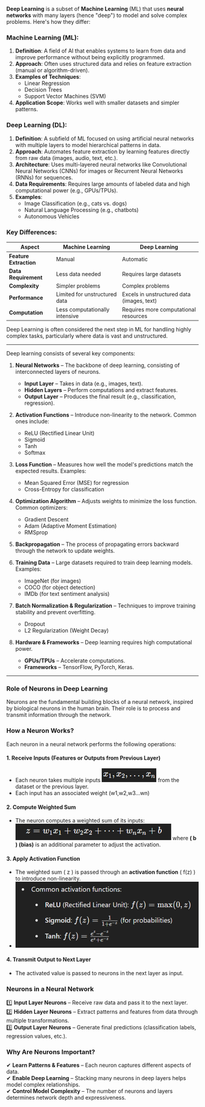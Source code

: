 **Deep Learning** is a subset of **Machine Learning** (ML) that uses **neural networks** with many layers (hence "deep") to model and solve complex problems. Here's how they differ:  

### **Machine Learning (ML):**
1. **Definition**: A field of AI that enables systems to learn from data and improve performance without being explicitly programmed.
2. **Approach**: Often uses structured data and relies on feature extraction (manual or algorithm-driven).
3. **Examples of Techniques**:  
   - Linear Regression  
   - Decision Trees  
   - Support Vector Machines (SVM)  
4. **Application Scope**: Works well with smaller datasets and simpler patterns.

### **Deep Learning (DL):**
1. **Definition**: A subfield of ML focused on using artificial neural networks with multiple layers to model hierarchical patterns in data.
2. **Approach**: Automates feature extraction by learning features directly from raw data (images, audio, text, etc.).
3. **Architecture**: Uses multi-layered neural networks like Convolutional Neural Networks (CNNs) for images or Recurrent Neural Networks (RNNs) for sequences.
4. **Data Requirements**: Requires large amounts of labeled data and high computational power (e.g., GPUs/TPUs).
5. **Examples**:  
   - Image Classification (e.g., cats vs. dogs)  
   - Natural Language Processing (e.g., chatbots)  
   - Autonomous Vehicles  

### **Key Differences:**
| **Aspect**               | **Machine Learning**                                | **Deep Learning**                           |
|---------------------------|----------------------------------------------------|---------------------------------------------|
| **Feature Extraction**    | Manual                                             | Automatic                                   |
| **Data Requirement**      | Less data needed                                   | Requires large datasets                     |
| **Complexity**            | Simpler problems                                   | Complex problems                            |
| **Performance**           | Limited for unstructured data                     | Excels in unstructured data (images, text)  |
| **Computation**           | Less computationally intensive                    | Requires more computational resources       |

Deep Learning is often considered the next step in ML for handling highly complex tasks, particularly where data is vast and unstructured.

---

Deep learning consists of several key components:

1. **Neural Networks** – The backbone of deep learning, consisting of interconnected layers of neurons.
   - **Input Layer** – Takes in data (e.g., images, text).
   - **Hidden Layers** – Perform computations and extract features.
   - **Output Layer** – Produces the final result (e.g., classification, regression).

2. **Activation Functions** – Introduce non-linearity to the network. Common ones include:
   - ReLU (Rectified Linear Unit)
   - Sigmoid
   - Tanh
   - Softmax

3. **Loss Function** – Measures how well the model's predictions match the expected results. Examples:
   - Mean Squared Error (MSE) for regression
   - Cross-Entropy for classification

4. **Optimization Algorithm** – Adjusts weights to minimize the loss function. Common optimizers:
   - Gradient Descent
   - Adam (Adaptive Moment Estimation)
   - RMSprop

5. **Backpropagation** – The process of propagating errors backward through the network to update weights.

6. **Training Data** – Large datasets required to train deep learning models. Examples:
   - ImageNet (for images)
   - COCO (for object detection)
   - IMDb (for text sentiment analysis)

7. **Batch Normalization & Regularization** – Techniques to improve training stability and prevent overfitting.
   - Dropout
   - L2 Regularization (Weight Decay)

8. **Hardware & Frameworks** – Deep learning requires high computational power.
   - **GPUs/TPUs** – Accelerate computations.
   - **Frameworks** – TensorFlow, PyTorch, Keras.

---

### **Role of Neurons in Deep Learning**

Neurons are the fundamental building blocks of a neural network, inspired by biological neurons in the human brain. Their role is to process and transmit information through the network.

### **How a Neuron Works?**
Each neuron in a neural network performs the following operations:

#### **1. Receive Inputs (Features or Outputs from Previous Layer)**
- Each neuron takes multiple inputs ![img.png](img.png) from the dataset or the previous layer.
- Each input has an associated weight (w1,w2,w3...wn)

#### **2. Compute Weighted Sum**
- The neuron computes a weighted sum of its inputs:  
![img_1.png](img_1.png)
  where **\( b \) (bias)** is an additional parameter to adjust the activation.

#### **3. Apply Activation Function**
- The weighted sum \( z \) is passed through an **activation function** \( f(z) \) to introduce non-linearity.
- ![img_2.png](img_2.png)

#### **4. Transmit Output to Next Layer**
- The activated value is passed to neurons in the next layer as input.

### **Neurons in a Neural Network**

1️⃣ **Input Layer Neurons** – Receive raw data and pass it to the next layer.  
2️⃣ **Hidden Layer Neurons** – Extract patterns and features from data through multiple transformations.  
3️⃣ **Output Layer Neurons** – Generate final predictions (classification labels, regression values, etc.).

### **Why Are Neurons Important?**
✔ **Learn Patterns & Features** – Each neuron captures different aspects of data.  
✔ **Enable Deep Learning** – Stacking many neurons in deep layers helps model complex relationships.  
✔ **Control Model Complexity** – The number of neurons and layers determines network depth and expressiveness.

